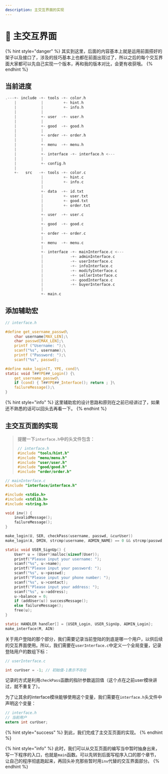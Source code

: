 ```yaml
---
description: 主交互界面的实现
---
```


# 📨 主交互界面

{% hint style="danger" %}
其实到这里，后面的内容基本上就是运用前面搭好的架子以及接口了，涉及的技巧基本上也都在前面出现过了，所以之后的每个交互界面大家都可以先自己实现一个版本，再和我的版本对比，会更有收获哦。
{% endhint %}

## 当前进度

```c
.---+- include -+- tools -+- color.h
    |           |         +- hint.h
    |           |         +- info.h
    |           | 
    |           +- user  -+- user.h
    |           |
    |           +- good  -+- good.h
    |           |
    |           +- order -+- order.h
    |           |
    |           +- menu  -+- menu.h
    |           |
    |           +- interface -+- interface.h <---
    |           |
    |           +- config.h
    |
    +-   src   -+- tools -+- color.c
                |         +- hint.c
                |         +- info.c 
                |
                +- data  -+- id.txt
                |         +- user.txt
                |         +- good.txt 
                |         +- order.txt
                |
                +- user  -+- user.c 
                |
                +- good  -+- good.c
                |
                +- order -+- order.c
                |
                +- menu  -+- menu.c
                |
                +- interface -+- mainInterface.c <---
                |            -+- adminInterface.c
                |            -+- userInterface.c
                |            -+- infoInterface.c
                |            -+- modifyInterface.c
                |            -+- sellerInterface.c
                |            -+- goodInterface.c
                |            -+- buyerInterface.c
                |
                +- main.c
```

## 添加辅助宏

```c
// interface.h

#define get_username_passwd\
    char username[MAX_LEN];\
    char passwd[MAX_LEN];\
    printf ("Username: ");\
    scanf("%s", username);\
    printf ("Password: ");\
    scanf("%s", passwd);

#define make_login(T, YPE, cond)\
static void T##YPE##_Login() {\
    get_username_passwd\
    if (cond) { T##YPE##_Interface(); return ; }\
    failureMessage();\
}
```

{% hint style="info" %}
这里辅助宏的设计思路和原则在之前已经讲过了，如果还不熟悉的话可以回头去再看一下。
{% endhint %}

## 主交互页面的实现

> 提醒一下`interface.h`中的头文件包含：
>
> ```c
> // interface.h
> #include "tools/hint.h"
> #include "menu/menu.h"
> #include "user/user.h"
> #include "good/good.h"
> #include "order/order.h"
> ```

```c
// mainInterface.c
#include "interface/interface.h"

#include <stdio.h>
#include <stdlib.h>
#include <string.h>

void inv() { 
    invalidMessage(); 
    failureMessage();
}

make_login(U, SER, checkPass(username, passwd, &curUser))
make_login(A, DMIN, strcmp(username, ADMIN_NAME) == 0 && strcmp(passwd, ADMIN_PASS) == 0)

static void USER_SignUp() {
    User* u = (User*)malloc(sizeof(User));
    printf("Please input your username: ");
    scanf("%s", u->name);
    printf("Please input your password: ");
    scanf("%s", u->passwd);
    printf("Please input your phone number: ");
    scanf("%s", u->contact);
    printf("Please input your address: ");
    scanf("%s", u->address);
    u->balance = 0;
    if (addUser(u)) successMessage();
    else failureMessage();
    free(u);
}

static HANDLER handler[] = {USER_Login, USER_SignUp, ADMIN_Login};
make_interface(M, AIN)
```

关于用户登陆的那个部分，我们需要记录当前登陆的到底是哪一个用户，以供后续的交互界面使用。所以，我们需要在`userInterface.c`中定义一个全局变量，记录登陆用户的数组下标：

```c
// userInterface.c

int curUser = -1; // 初始值-1表示不存在
```

记录的方式是利用`checkPass`函数的指针参数返回值（这个点在之前user模块讲过，就不重复了）。

为了让其余的interface模块能够使用这个变量，我们需要在`interface.h`头文件中声明这个变量：

```c
// interface.h
// 当前用户
extern int curUser;
```

{% hint style="success" %}
到此，我们完成了主交互页面的实现。
{% endhint %}

{% hint style="info" %}
此时，我们可以从交互页面的编写当中暂时抽身出来，写一下程序的入口，也就是`main`函数。可以先转到后面写程序入口的那个章节，让自己的程序彻底跑起来，再回头补充那些暂时用`inv`代替的交互界面部分。
{% endhint %}
